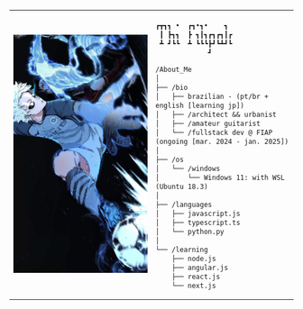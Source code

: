 <table>
  <tr>
    <td style="width: 50%;">
       <img src="https://github.com/sayounaras/sayounaras/blob/main/bio_header.png" alt="Seishiro Nagi from Bluelock" style="width: 150%; border: none;"/>
    </td>
    <td style="width: 50%; vertical-align: top;">
      <p style="font-family: monospace; font-size: 16px;">
       
    ┏┳┓┓ •  ┏┓•┓•    ┓ 
     ┃ ┣┓┓  ┣ ┓┃┓┏┓┏┓┃┏
     ┻ ┛┗┗  ┻ ┗┗┗┣┛┗┻┛┗
                 ┛    
</p>

    /About_Me
    │
    ├── /bio
    │   ├── brazilian - (pt/br + english [learning jp])
    │   ├── /architect && urbanist
    │   ├── /amateur guitarist
    │   └── /fullstack dev @ FIAP (ongoing [mar. 2024 - jan. 2025])
    │
    ├── /os
    │   └── /windows
    │       └── Windows 11: with WSL (Ubuntu 18.3)
    │
    ├── /languages
    │   ├── javascript.js
    │   ├── typescript.ts
    │   └── python.py
    │
    └── /learning
        ├── node.js
        ├── angular.js
        ├── react.js
        └── next.js
        
  </tr>
</table>
